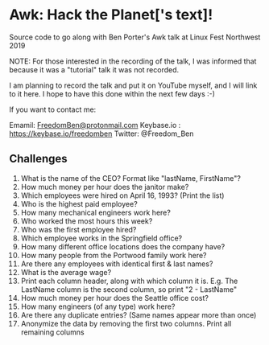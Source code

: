 # Awk:  Hack the Planet['s text]!

Source code to go along with Ben Porter's Awk talk at Linux Fest Northwest 2019

NOTE:  For those interested in the recording of the talk, I was informed that because it was a "tutorial" talk it was not recorded.

I am planning to record the talk and put it on YouTube myself, and I will link to it here.  I hope to have this done within the next few days :-) 

If you want to contact me:

Emamil:  FreedomBen@protonmail.com
Keybase.io :  https://keybase.io/freedomben
Twitter:  @Freedom_Ben


## Challenges

1. What is the name of the CEO?  Format like "lastName, FirstName"?
2. How much money per hour does the janitor make?
3. Which employees were hired on April 16, 1993? (Print the list)
4. Who is the highest paid employee?
5. How many mechanical engineers work here?
6. Who worked the most hours this week?
7. Who was the first employee hired?
8. Which employee works in the Springfield office?
9. How many different office locations does the company have?
10. How many people from the Portwood family work here?
11. Are there any employees with identical first & last names?
12. What is the average wage?
13. Print each column header, along with which column it is.  E.g. The LastName column is the second column, so print "2 - LastName"
14. How much money per hour does the Seattle office cost?
15. How many engineers (of any type) work here?
16. Are there any duplicate entries? (Same names appear more than once)
17. Anonymize the data by removing the first two columns.  Print all remaining columns
